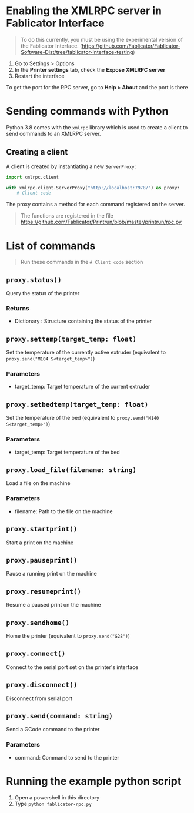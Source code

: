 # Enabling the XMLRPC server in Fablicator Interface

> To do this currently, you must be using the experimental version of the Fablicator Interface. (https://github.com/Fablicator/Fablicator-Software-Dist/tree/fablicator-interface-testing)

1. Go to Settings > Options
2. In the **Printer settings** tab, check the **Expose XMLRPC server**
3. Restart the interface

To get the port for the RPC server, go to **Help > About** and the port is there

# Sending commands with Python

Python 3.8 comes with the `xmlrpc` library which is used to create a client to send commands to an XMLRPC server.

## Creating a client

A client is created by instantiating a new `ServerProxy`:
```python
import xmlrpc.client

with xmlrpc.client.ServerProxy("http://localhost:7978/") as proxy:
    # Client code
```

The proxy contains a method for each command registered on the server.

> The functions are registered in the file https://github.com/Fablicator/Printrun/blob/master/printrun/rpc.py

# List of commands
> Run these commands in the `# Client code` section

## `proxy.status()`

Query the status of the printer

### Returns
- Dictionary : Structure containing the status of the printer

## `proxy.settemp(target_temp: float)`
Set the temperature of the currently active extruder
(equivalent to `proxy.send("M104 S<target_temp>")`)
### Parameters
- target_temp: Target temperature of the current extruder

## `proxy.setbedtemp(target_temp: float)`
Set the temperature of the bed
(equivalent to `proxy.send("M140 S<target_temp>")`)
### Parameters
- target_temp: Target temperature of the bed

## `proxy.load_file(filename: string)`
Load a file on the machine
### Parameters
- filename: Path to the file on the machine
  
## `proxy.startprint()`
Start a print on the machine

## `proxy.pauseprint()`
Pause a running print on the machine

## `proxy.resumeprint()`
Resume a paused print on the machine

## `proxy.sendhome()`
Home the printer
(equivalent to `proxy.send("G28")`)
## `proxy.connect()`
Connect to the serial port set on the printer's interface

## `proxy.disconnect()`
Disconnect from serial port

## `proxy.send(command: string)`
Send a GCode command to the printer
### Parameters
- command: Command to send to the printer

# Running the example python script

1. Open a powershell in this directory
2. Type `python fablicator-rpc.py`